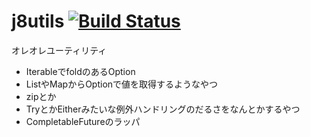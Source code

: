 # j8utils [![Build Status](https://travis-ci.org/kamekoopa/j8utils.png)](https://travis-ci.org/kamekoopa/j8utils)
オレオレユーティリティ

* IterableでfoldのあるOption
* ListやMapからOptionで値を取得するようなやつ
* zipとか
* TryとかEitherみたいな例外ハンドリングのだるさをなんとかするやつ
* CompletableFutureのラッパ
